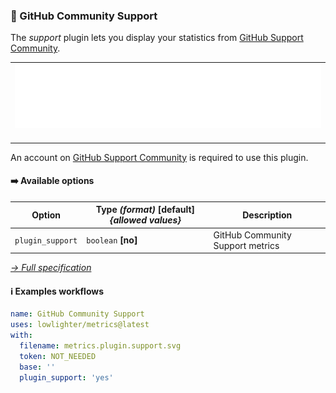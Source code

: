 ### 💭 GitHub Community Support

The *support* plugin lets you display your statistics from [GitHub Support Community](https://github.community/).

<table>
  <td align="center">
    <img src="https://github.com/lowlighter/lowlighter/blob/master/metrics.plugin.support.svg">
    <img width="900" height="1" alt="">
  </td>
</table>

An account on [GitHub Support Community](https://github.community/) is required to use this plugin.

#### ➡️ Available options

<!--options-->
| Option | Type *(format)* **[default]** *{allowed values}* | Description |
| ------ | -------------------------------- | ----------- |
| `plugin_support` | `boolean` **[no]** | GitHub Community Support metrics |


<!--/options-->

*[→ Full specification](metadata.yml)*

#### ℹ️ Examples workflows

<!--examples-->
```yaml
name: GitHub Community Support
uses: lowlighter/metrics@latest
with:
  filename: metrics.plugin.support.svg
  token: NOT_NEEDED
  base: ''
  plugin_support: 'yes'

```
<!--/examples-->